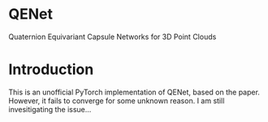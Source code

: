 # QENet
Quaternion Equivariant Capsule Networks for 3D Point Clouds

# Introduction
This is an unofficial PyTorch implementation of QENet, based on the paper. However, it fails to converge for some unknown reason. I am still invesitigating the issue...
